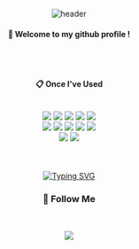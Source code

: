 <div align="center"> 

![header](https://capsule-render.vercel.app/api?type=rounded&color=gradient&height=300&section=footer&text=Greetings,%20everyone!&fontSize=90)


####  :wave: Welcome to my github profile !

  
 <br/>
 <br/>
  
####  :clipboard: Once I've Used 
  
 <br/>
  
<img src="https://img.shields.io/badge/JAVA-007396?style=for-the-badge&logo=Java&logoColor=white">
<img src="https://img.shields.io/badge/JavaScript-F7DF1E?style=for-the-badge&logo=JavaScript&logoColor=white">
<img src="https://img.shields.io/badge/Spring-6DB33F?style=for-the-badge&logo=Spring&logoColor=white">
<img src="https://img.shields.io/badge/HTML5-E34F26?style=for-the-badge&logo=HTML5&logoColor=white">
<img src="https://img.shields.io/badge/CSS3-1572B6?style=for-the-badge&logo=CSS3&logoColor=white"> <br>
<img src="https://img.shields.io/badge/jQuery-0769AD?style=for-the-badge&logo=jQuery&logoColor=white"
<img src="https://img.shields.io/badge/MySQL-4479A1?style=for-the-badge&logo=MySQL&logoColor=white">
<img src="https://img.shields.io/badge/MySQL-4479A1?style=for-the-badge&logo=MySQL&logoColor=white">
<img src="https://img.shields.io/badge/Eclipse-2C2255?style=for-the-badge&logo=Eclipse%20IDE&logoColor=white">
<img src="https://img.shields.io/badge/github-181717?style=for-the-badge&logo=github&logoColor=white">
<img src="https://img.shields.io/badge/VSCode-007ACC?style=for-the-badge&logo=VisualStudioCode&logoColor=white"> <br>
<img src="https://img.shields.io/badge/IntelliJ IDEA-000000?style=for-the-badge&logo=IntelliJ IDEA&logoColor=white">
<img src="https://img.shields.io/badge/Python-3776AB?style=for-the-badge&logo=Python &logoColor=white">

<br>
<br>
<br>
<br> 
<a href="https://git.io/typing-svg"><img src="https://readme-typing-svg.herokuapp.com?font=Fira+Code&pause=1000&background=00FF7800&width=435&lines=++++++++++++++++++++%EC%95%88%EB%85%95%ED%95%98%EC%84%B8%EC%9A%94;++++++++++++++++++%EC%9E%98+%EB%B6%80%ED%83%81%ED%95%A9%EB%8B%88%EB%8B%A4!;let's+start+a+journey+with+me+%3AD" alt="Typing SVG" /></a>
  <h3 align="center">🌈 Follow Me </h3>
  <br>
<p align="center">
  <a href="mailto:sourcefilmer@gmail.com"><img src="https://img.shields.io/badge/Gmail-d14836?style=flat-square&logo=Gmail&logoColor=white&link=sourcefilmer@gmail.com"/></a>
</p>  
</div>
